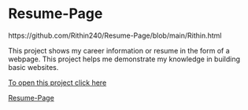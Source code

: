 # Resume-Page
<p>https://github.com/Rithin240/Resume-Page/blob/main/Rithin.html</p>
<p>This project shows my career information or resume in the form of a webpage.
 This project helps me demonstrate my knowledge in building basic websites.</p>
<a href="https://github.com/Rithin240/Resume-Page/blob/main/Rithin.html">To open this project click here <a> 
 
[Resume-Page](https://github.com/Rithin240/Resume-Page)
